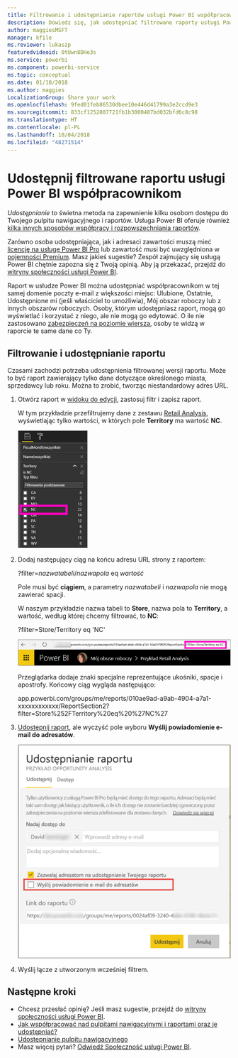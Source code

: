 ```yaml
---
title: Filtrowanie i udostępnianie raportów usługi Power BI współpracownikom
description: Dowiedz się, jak udostępniać filtrowane raporty usługi Power BI współpracownikom w Twojej organizacji.
author: maggiesMSFT
manager: kfile
ms.reviewer: lukaszp
featuredvideoid: 0tUwn8DHo3s
ms.service: powerbi
ms.component: powerbi-service
ms.topic: conceptual
ms.date: 01/18/2018
ms.author: maggies
LocalizationGroup: Share your work
ms.openlocfilehash: 9fed01feb86530dbee10e446d41799a3e2ccd9e3
ms.sourcegitcommit: 833cf1252807721fb1b3000487bd032bfd6c8c98
ms.translationtype: HT
ms.contentlocale: pl-PL
ms.lasthandoff: 10/04/2018
ms.locfileid: "48271514"
---
```

# <a name="share-a-filtered-power-bi-report-with-your-coworkers"></a>Udostępnij filtrowane raportu usługi Power BI współpracownikom
*Udostępnianie* to świetna metoda na zapewnienie kilku osobom dostępu do Twojego pulpitu nawigacyjnego i raportów. Usługa Power BI oferuje również [kilka innych sposobów współpracy i rozpowszechniania raportów](service-how-to-collaborate-distribute-dashboards-reports.md).

Zarówno osoba udostępniająca, jak i adresaci zawartości muszą mieć [licencję na usługę Power BI Pro](service-features-license-type.md) lub zawartość musi być uwzględniona w [pojemności Premium](service-premium.md). Masz jakieś sugestie? Zespół zajmujący się usługą Power BI chętnie zapozna się z Twoją opinią. Aby ją przekazać, przejdź do [witryny społeczności usługi Power BI](https://community.powerbi.com/).

Raport w usłudze Power BI można udostępniać współpracownikom w tej samej domenie poczty e-mail z większości miejsc: Ulubione, Ostatnie, Udostępnione mi (jeśli właściciel to umożliwia), Mój obszar roboczy lub z innych obszarów roboczych. Osoby, którym udostępniasz raport, mogą go wyświetlać i korzystać z niego, ale nie mogą go edytować. O ile nie zastosowano [zabezpieczeń na poziomie wiersza](service-admin-rls.md), osoby te widzą w raporcie te same dane co Ty. 

## <a name="filter-and-share-a-report"></a>Filtrowanie i udostępnianie raportu
Czasami zachodzi potrzeba udostępnienia filtrowanej wersji raportu. Może to być raport zawierający tylko dane dotyczące określonego miasta, sprzedawcy lub roku. Można to zrobić, tworząc niestandardowy adres URL.

1. Otwórz raport w [widoku do edycji](consumer/end-user-reading-view.md), zastosuj filtr i zapisz raport.
   
   W tym przykładzie przefiltrujemy dane z zestawu [Retail Analysis](sample-tutorial-connect-to-the-samples.md), wyświetlając tylko wartości, w których pole **Territory** ma wartość **NC**.
   
   ![Okienko filtru raportu](media/service-share-reports/power-bi-filter-report2.png)
2. Dodaj następujący ciąg na końcu adresu URL strony z raportem:
   
   ?filter=*nazwatabeli*/*nazwapola* eq *wartość*
   
    Pole musi być **ciągiem**, a parametry *nazwatabeli* i *nazwapola* nie mogą zawierać spacji.
   
   W naszym przykładzie nazwa tabeli to **Store**, nazwa pola to **Territory**, a wartość, według której chcemy filtrować, to **NC**:
   
    ?filter=Store/Territory eq 'NC'
   
   ![Adres URL przefiltrowanego raportu](media/service-share-reports/power-bi-filter-url3.png)
   
   Przeglądarka dodaje znaki specjalne reprezentujące ukośniki, spacje i apostrofy. Końcowy ciąg wygląda następująco:
   
   app.powerbi.com/groups/me/reports/010ae9ad-a9ab-4904-a7a1-xxxxxxxxxxxx/ReportSection2?filter=Store%252FTerritory%20eq%20%27NC%27

3. [Udostępnij raport](service-share-dashboards.md), ale wyczyść pole wyboru **Wyślij powiadomienie e-mail do adresatów**. 

    ![Okno dialogowe Udostępnij raport](media/service-share-reports/power-bi-share-report-dialog.png)

4. Wyślij łącze z utworzonym wcześniej filtrem.

## <a name="next-steps"></a>Następne kroki
* Chcesz przesłać opinię? Jeśli masz sugestie, przejdź do [witryny społeczności usługi Power BI](https://community.powerbi.com/).
* [Jak współpracować nad pulpitami nawigacyjnymi i raportami oraz je udostępniać?](service-how-to-collaborate-distribute-dashboards-reports.md)
* [Udostępnianie pulpitu nawigacyjnego](service-share-dashboards.md)
* Masz więcej pytań? [Odwiedź Społeczność usługi Power BI](http://community.powerbi.com/).

